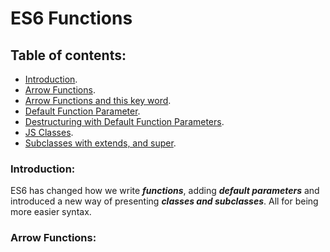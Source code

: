 # ES6 Functions

## Table of contents:
- [Introduction]().
- [Arrow Functions]().
- [Arrow Functions and this key word]().
- [Default Function Parameter]().
- [Destructuring with Default Function Parameters]().
- [JS Classes]().
- [Subclasses with extends, and super]().

### Introduction:

ES6 has changed how we write _**functions**_, adding _**default parameters**_ and introduced a new way of presenting _**classes and subclasses**_. All for being more easier syntax.


### Arrow Functions:

